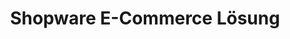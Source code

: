 ---
title: "Shopware E-Commerce Lösung"
description: "Überzeuge dich von den Vorteilen von Shopware für deinen Online-Shop. Dieser Text fasst die wichtigsten Benefits, Anwendungsfälle und FAQs zusammen."

benefits:
- title: "Intuitive Nutzeroberfläche"  
  description: "Shopware punktet mit einem übersichtlichen Backend, das sich einfach und ohne Programmierkenntnisse bedienen lässt."
  icon: "mdi:monitor-dashboard"
- title: "Hohe Performance"
  description: "Dank moderner Technologien ist Shopware enorm schnell und liefert Top-Ladezeiten."
  icon: "mdi:rocket"
- title: "Für jeden Shop geeignet"
  description: "Egal ob B2C oder B2B, Mode, Elektronik oder Lebensmittel - Shopware deckt alle Branchen ab."
  icon: "mdi:storefront"
- title: "Zukunftssicher"
  description: "Als aktives Open Source Projekt ist Shopware für kommende Anforderungen wie PWA gerüstet."
  icon: "mdi:update"
- title: "Cost-Effektiv"
  description: "Die Enterprise Edition bietet einen hohen Funktionsumfang zu angemessenen Kosten."
  icon: "mdi:currency-eur"
- title: "Erweiterbar"
  description: "Über den Markplatz lassen sich problemlos Plugins und Themes integrieren."
  icon: "mdi:puzzle-plus"
ctaSection:
  actionCall: "Kontaktiere mich jetzt für ein Erstgespräch!"
  actionLabel: "Termin vereinbaren" 
whyChooseTool:
  eyebrow: "Die Vorteile von Shopware"
  heading: "Warum du dich für Shopware entscheiden solltest"
  advantages: "Shopware ist ein leistungsstarkes und zukunftsfähiges E-Commerce System, das speziell für Enterprise Shops entwickelt wurde. Es punktet mit modernem Tech-Stack, Top-Performance und Flexibilität für individuelle Anforderungen."
  
  useCases:
  - title: "Produktverkauf"
    description: "Vom kleinen Sortiment bis zum Enterprise Catalog - Shopware skaliert mit." 
    icon: "mdi:tag-multiple" 
  - title: "Internationalisierung"  
    description: "Dank Multi-Domain, Currencies und Sprachpaketen einfach global verkaufen."
    icon: "mdi:globe"
  - title: "B2B Shop"
    description: "Preisstaffelungen, Listenpreise und B2B Workflows."
    icon: "mdi:account-tie"
  - title: "Abomodelle"
    description: "Flexibles Abonnement-Management für wiederkehrende Umsätze."
    icon: "mdi:calendar-repeat"
  - title: "Personalisierung" 
    description: "Individuelle Inhalte und Angebote durch Segmentierung."
    icon: "mdi:account-circle"
  - title: "Mobile Shop"
    description: "Template für die perfekt optimierte Mobile Experience."
    icon: "mdi:cellphone"
  - title: "Multichannel"
    description: "Anbindung von Marktplätzen und lokalen Händlern als Vertriebskanäle."
    icon: "mdi:shopping"
  - title: "Headless Commerce"
    description: "Trennung von Frontend und Backend für völlig flexible Shops."
    icon: "mdi:decagram-outline"
    
faq:
  heading: "Häufige Fragen"
  questions:
  - question: "Welche Kosten kommen auf mich zu?"
    answer: "Die Enterprise Edition kostet einmalig 2.000€. Dazu kommen bei Managed Hosting 49€ pro Monat für Updates, Support etc."
  - question: "Kann ich meinen bestehenden Shop umziehen?"
    answer: "Ja, dank konfigurierbarer Migrationstools ist die Überführung von anderen Systemen unkompliziert."
  - question: "Wie hoch ist der Implementierungsaufwand?"
    answer: "Je nach Anforderungen sind einfache Shops in 2-4 Wochen startklar. Komplexe Systeme benötigen eine maßgeschneiderte Implementierung." 
  - question: "Läuft Shopware auch sicher und performant bei hohem Wachstum?"
    answer: "Definitiv. Dank zahlreicher Caching- und Scaling-Mechanismen skaliert Shopware sicher auch bei Enterprise Shops mit Millionen Produkten."
  - question: "Kann ich auch gebrauchte/personalisierte Produkte verkaufen?"
    answer: "Ja, dank flexibler Artikelmodellierung und Erweiterbarkeit sind auch Individualprodukte abbildbar."
  - question: "Wie kann ich meinen Shop individuell anpassen?"
    answer: "Vom Look & Feel über neue Features bis zu speziellen Workflows - über Plugins und Themes sind der Individualisierung kaum Grenzen gesetzt." 
  - question: "Wie kann ich mit meinem Shopware-Projekt starten?"
    answer: "Ich biete umfangreiche Beratung bei der Auswahl des passenden Systems, der Implementation und Langzeit-Betreuung an. Kontaktiere mich unverbindlich!"
  - question: "Bieten Sie auch Schulungen für Shopware an?"
    answer: "Ja, ich biete bedarfsgerechte Schulungen für Admins, Redakteure und Entwickler an, damit Sie Ihren Shop optimal nutzen können."
  - question: "Wie funktioniert der Support?"  
    answer: "Neben dem Community-Support biete ich optionalen Premium-Support mit garantierten Reaktionszeiten und professionellem Incident Management."
  - question: "Welche Individualisierungen sind möglich?"
    answer: "Viele Bereiche des Shops lassen sich frei konfigurieren - von Templates über Workflows bis zu indiviuellen Modulen."
---